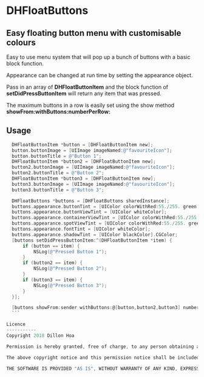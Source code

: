 DHFloatButtons
==============

Easy floating button menu with customisable colours
--------------

Easy to use menu system that will pop up a bunch of buttons with a basic block function.

Appearance can be changed at run time by setting the appearance object.

Pass in an array of **DHFloatButtonItem** and the block function of **setDidPressButtonItem** will return any item that was pressed.

The maximum buttons in a row is easily set using the show method **showFrom:withButtons:numberPerRow:**

Usage
--------------

  ```objective-c
    DHFloatButtonItem *button = [DHFloatButtonItem new];
    button.buttonImage = [UIImage imageNamed:@"favouriteIcon"];
    button.buttonTitle = @"Button 1";
    DHFloatButtonItem *button2 = [DHFloatButtonItem new];
    button2.buttonImage = [UIImage imageNamed:@"favouriteIcon"];
    button2.buttonTitle = @"Button 2";
    DHFloatButtonItem *button3 = [DHFloatButtonItem new];
    button3.buttonImage = [UIImage imageNamed:@"favouriteIcon"];
    button3.buttonTitle = @"Button 3";

    DHFloatButtons *buttons = [DHFloatButtons sharedInstance];
    buttons.appearance.buttonTint = [UIColor colorWithRed:55./255. green:66./255. blue:77./255. alpha:1.];
    buttons.appearance.buttonViewTint = [UIColor whiteColor];
    buttons.appearance.containerViewTint = [UIColor colorWithRed:55./255. green:66./255. blue:77./255. alpha:1.];
    buttons.appearance.spotViewTint = [UIColor colorWithRed:55./255. green:66./255. blue:77./255. alpha:1.];
    buttons.appearance.fontTint = [UIColor whiteColor];
    buttons.appearance.shadowTint = [UIColor blackColor].CGColor;
    [buttons setDidPressButtonItem:^(DHFloatButtonItem *item) {
        if (button == item) {
            NSLog(@"Pressed Button 1");
        }
        if (button2 == item) {
            NSLog(@"Pressed Button 2");
        }
        if (button3 == item) {
            NSLog(@"Pressed Button 3");
        }
    }];

    [buttons showFrom:sender withButtons:@[button,button2,button3] numberPerRow:3];
    ```

Licence
-----------
Copyright 2018 Dillon Hoa

Permission is hereby granted, free of charge, to any person obtaining a copy of this software and associated documentation files (the "Software"), to deal in the Software without restriction, including without limitation the rights to use, copy, modify, merge, publish, distribute, sublicense, and/or sell copies of the Software, and to permit persons to whom the Software is furnished to do so, subject to the following conditions:

The above copyright notice and this permission notice shall be included in all copies or substantial portions of the Software.

THE SOFTWARE IS PROVIDED "AS IS", WITHOUT WARRANTY OF ANY KIND, EXPRESS OR IMPLIED, INCLUDING BUT NOT LIMITED TO THE WARRANTIES OF MERCHANTABILITY, FITNESS FOR A PARTICULAR PURPOSE AND NONINFRINGEMENT. IN NO EVENT SHALL THE AUTHORS OR COPYRIGHT HOLDERS BE LIABLE FOR ANY CLAIM, DAMAGES OR OTHER LIABILITY, WHETHER IN AN ACTION OF CONTRACT, TORT OR OTHERWISE, ARISING FROM, OUT OF OR IN CONNECTION WITH THE SOFTWARE OR THE USE OR OTHER DEALINGS IN THE SOFTWARE.
